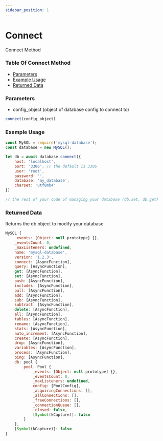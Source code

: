 ```yaml
---
sidebar_position: 1
---
```


# Connect

Connect Method

### Table Of Connect Method

- [Parameters](#parameters)
- [Example Usage](#example-usage)
- [Returned Data](#returned-data)

### Parameters
- config_object (object of database config to connect to)
```js
connect(config_object)
```

### Example Usage
```js
const MySQL = require('mysql-database');
const database = new MySQL();

let db = await database.connect({
	host: 'localhost',
	port: '3306', // the default is 3306
	user: 'root',
	password: '',
	database: 'my_database',
	charset: 'utf8mb4'
})

// the rest of your code of managing your database (db.set, db.get)
```

### Returned Data
Returns the db object to modify your database
```js
MySQL {
	_events: [Object: null prototype] {},
	_eventsCount: 0,
	_maxListeners: undefined,
	name: 'mysql-database',
	version: '1.2.3',
	connect: [AsyncFunction],
	query: [AsyncFunction],
	get: [AsyncFunction],
	set: [AsyncFunction],
	push: [AsyncFunction],
	includes: [AsyncFunction],
	pull: [AsyncFunction],
	add: [AsyncFunction],
	sub: [AsyncFunction],
	subtract: [AsyncFunction],
	delete: [AsyncFunction],
	all: [AsyncFunction],
	tables: [AsyncFunction],
	rename: [AsyncFunction],
	stats: [AsyncFunction],
	auto_increment: [AsyncFunction],
	create: [AsyncFunction],
	drop: [AsyncFunction],
	variables: [AsyncFunction],
	process: [AsyncFunction],
	ping: [AsyncFunction],
	db: pool {
		pool: Pool {
			_events: [Object: null prototype] {},
			_eventsCount: 0,
			_maxListeners: undefined,
			config: [PoolConfig],
			_acquiringConnections: [],
			_allConnections: [],
			_freeConnections: [],
			_connectionQueue: [],
			_closed: false,
			[Symbol(kCapture)]: false
		}
	},
	[Symbol(kCapture)]: false
}
```